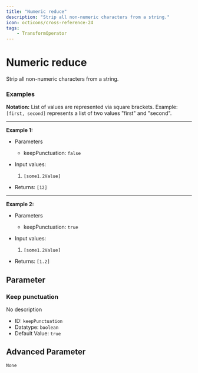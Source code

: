 ```yaml
---
title: "Numeric reduce"
description: "Strip all non-numeric characters from a string."
icon: octicons/cross-reference-24
tags: 
    - TransformOperator
---
```

# Numeric reduce
<!-- This file was generated - DO NOT CHANGE IT MANUALLY -->



Strip all non-numeric characters from a string.

### Examples

**Notation:** List of values are represented via square brackets. Example: `[first, second]` represents a list of two values "first" and "second".

---
**Example 1:**

* Parameters
    * keepPunctuation: `false`

* Input values:
    1. `[some1.2Value]`

* Returns: `[12]`


---
**Example 2:**

* Parameters
    * keepPunctuation: `true`

* Input values:
    1. `[some1.2Value]`

* Returns: `[1.2]`




## Parameter

### Keep punctuation

No description

- ID: `keepPunctuation`
- Datatype: `boolean`
- Default Value: `true`





## Advanced Parameter

`None`